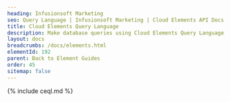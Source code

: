 ```yaml
---
heading: Infusionsoft Marketing
seo: Query Language | Infusionsoft Marketing | Cloud Elements API Docs
title: Cloud Elements Query Language
description: Make database queries using Cloud Elements Query Language.
layout: docs
breadcrumbs: /docs/elements.html
elementId: 192
parent: Back to Element Guides
order: 45
sitemap: false
---
```


{% include ceql.md %}
